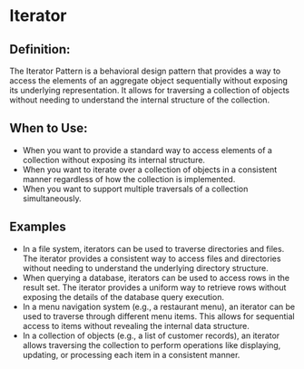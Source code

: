 # Iterator
## Definition:
The Iterator Pattern is a behavioral design pattern that provides a way to access the elements of an aggregate object sequentially without exposing its underlying representation. It allows for traversing a collection of objects without needing to understand the internal structure of the collection.

## When to Use:
- When you want to provide a standard way to access elements of a collection without exposing its internal structure.
- When you want to iterate over a collection of objects in a consistent manner regardless of how the collection is implemented.
- When you want to support multiple traversals of a collection simultaneously.

## Examples
- In a file system, iterators can be used to traverse directories and files. The iterator provides a consistent way to access files and directories without needing to understand the underlying directory structure.
- When querying a database, iterators can be used to access rows in the result set. The iterator provides a uniform way to retrieve rows without exposing the details of the database query execution.
- In a menu navigation system (e.g., a restaurant menu), an iterator can be used to traverse through different menu items. This allows for sequential access to items without revealing the internal data structure.
- In a collection of objects (e.g., a list of customer records), an iterator allows traversing the collection to perform operations like displaying, updating, or processing each item in a consistent manner.